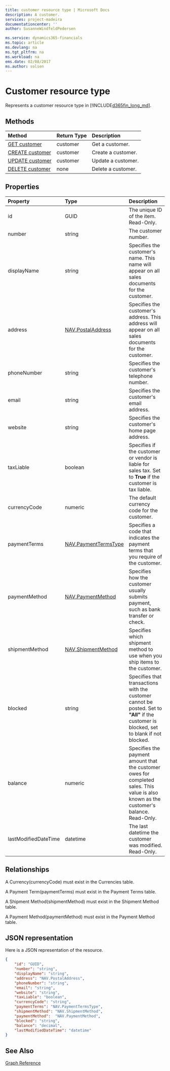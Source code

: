 ```yaml
---
title: customer resource type | Microsoft Docs
description: A customer.
services: project-madeira
documentationcenter: ''
author: SusanneWindfeldPedersen

ms.service: dynamics365-financials
ms.topic: article
ms.devlang: na
ms.tgt_pltfrm: na
ms.workload: na
ems.date: 02/08/2017
ms.author: solsen
---
```


# Customer resource type
Represents a customer resource type in [!INCLUDE[d365fin_long_md](../dynamics-nav/includes/d365fin_long_md.md)].

## Methods

| Method       | Return Type  |Description|
|:---------------|:--------|:----------|
|[GET customer](../api/dynamics_get_customer.md)|customer|Get a customer.|
|[CREATE customer](../api/dynamics_create_customer.md)|customer|Create a customer.|
|[UPDATE customer](../api/dynamics_update_customer.md)|customer|Update a customer.|
|[DELETE customer](../api/dynamics_delete_customer.md)|none|Delete a customer.|

## Properties
| Property	   | Type	|Description|
|:---------------|:--------|:----------|
|id|GUID|The unique ID of the item. Read-Only.|
|number|string|The customer number.|
|displayName|string|Specifies the customer's name. This name will appear on all sales documents for the customer.|
|address|[NAV.PostalAddress](../api/dynamics_complex_types.md)|Specifies the customer's address. This address will appear on all sales documents for the customer.|
|phoneNumber|string|Specifies the customer's telephone number.|
|email|string|Specifies the customer's email address.|
|website|string|Specifies the customer's home page address.|
|taxLiable|boolean|Specifies if the customer or vendor is liable for sales tax. Set to **True** if the customer is tax liable.|
|currencyCode|numeric|The default currency code for the customer.|
|paymentTerms|[NAV.PaymentTermsType](../api/dynamics_complex_types.md)|Specifies a code that indicates the payment terms that you require of the customer.|
|paymentMethod|[NAV.PaymentMethod](../api/dynamics_complex_types.md)|Specifies how the customer usually submits payment, such as bank transfer or check.|
|shipmentMethod|[NAV.ShipmentMethod](../api/dynamics_complex_types.md)|Specifies which shipment method to use when you ship items to the customer.|
|blocked|string|Specifies that transactions with the customer cannot be posted. Set to **"All"** if the customer is blocked, set to blank if not blocked.|
|balance|numeric|Specifies the payment amount that the customer owes for completed sales. This value is also known as the customer's balance. Read-Only.|
|lastModifiedDateTime|datetime|The last datetime the customer was modified. Read-Only.|  


## Relationships
A Currency(currencyCode) must exist in the Currencies table.

A Payment Term(paymentTerms) must exist in the Payment Terms table.

A Shipment Method(shipmentMethod) must exist in the Shipment Method table.

A Payment Method(paymentMethod) must exist in the Payment Method table.

## JSON representation

Here is a JSON representation of the resource.


```json
{
    "id": "GUID",
    "number": "string",
    "displayName": "string",
    "address": "NAV.PostalAddress",
    "phoneNumber": "string",
    "email": "string",
    "website": "string",
    "taxLiable": "boolean",
    "currencyCode": "string",
    "paymentTerms": "NAV.PaymentTermsType",
    "shipmentMethod": "NAV.ShipmentMethod",
    "paymentMethod":  "NAV.PaymentMethod",
    "blocked": "string",
    "balance": "decimal",
    "lastModifiedDateTime": "datetime"
}


```
## See Also
[Graph Reference](../api/dynamics_graph_reference.md)  
